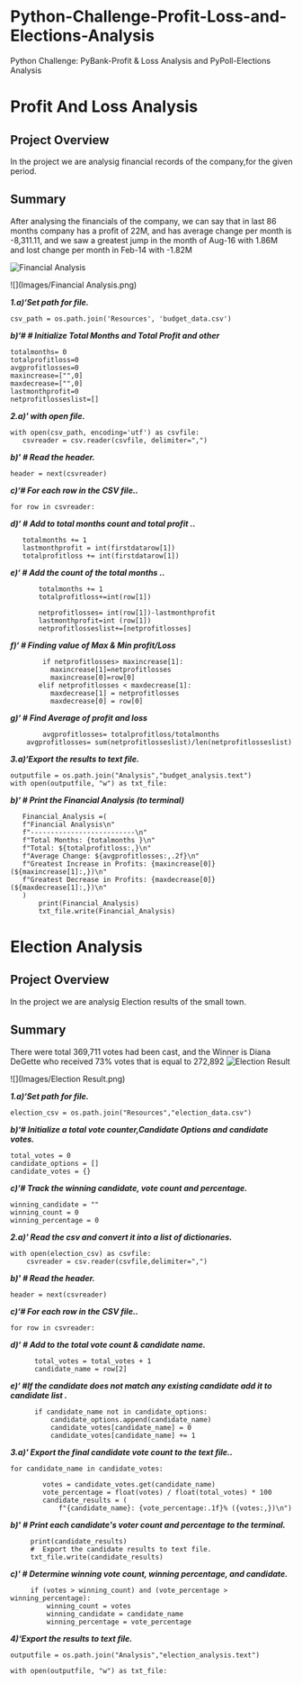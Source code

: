 # Python-Challenge-Profit-Loss-and-Elections-Analysis
Python Challenge: PyBank-Profit &amp; Loss Analysis and PyPoll-Elections Analysis

# Profit And Loss Analysis
## Project Overview

In the project we are analysig financial records of the company,for the given period.
 
## Summary

After analysing the financials of the company, we can say that in last 86 months company has a profit of 22M, and has average change per month is -8,311.11, and we saw a greatest jump in the month of Aug-16 with 1.86M and lost change per month in Feb-14 with -1.82M

![Financial Analysis](https://user-images.githubusercontent.com/24644072/201807589-a0555a3b-7068-4548-9b48-3c5bd81aef0d.PNG)

![](Images/Financial Analysis.png)

***1.a)‘Set path for file.***
```
csv_path = os.path.join('Resources', 'budget_data.csv')
```
***b)‘# # Initialize Total Months and Total Profit and other***
```
totalmonths= 0
totalprofitloss=0
avgprofitlosses=0
maxincrease=["",0]
maxdecrease=["",0]
lastmonthprofit=0
netprofitlosseslist=[]
```
  

***2.a)' with open file.***
```
with open(csv_path, encoding='utf') as csvfile:
   csvreader = csv.reader(csvfile, delimiter=",")
 ```
  ***b)' # Read the header.***
   ```
header = next(csvreader)
 ```

***c)‘# For each row in the CSV file..***
 ```
 for row in csvreader:
 ```
***d)‘ # Add to total months count and total profit ..***
 ```
    totalmonths += 1
    lastmonthprofit = int(firstdatarow[1])
    totalprofitloss += int(firstdatarow[1])
 ```
***e)‘ # Add the count of the total months ..***
 ```
    	totalmonths += 1
        totalprofitloss+=int(row[1])

        netprofitlosses= int(row[1])-lastmonthprofit
        lastmonthprofit=int (row[1])
        netprofitlosseslist+=[netprofitlosses]
 ```
***f)‘ # Finding value of Max & Min profit/Loss***
 ```
    	 if netprofitlosses> maxincrease[1]:
           maxincrease[1]=netprofitlosses
           maxincrease[0]=row[0]
        elif netprofitlosses < maxdecrease[1]:
           maxdecrease[1] = netprofitlosses
           maxdecrease[0] = row[0]
 ```
***g)‘ # Find Average of profit and loss***
 ```
    	 avgprofitlosses= totalprofitloss/totalmonths
   	 avgprofitlosses= sum(netprofitlosseslist)/len(netprofitlosseslist)
 ```
***3.a)‘Export the results to text file.***
 ```
outputfile = os.path.join("Analysis","budget_analysis.text")
with open(outputfile, "w") as txt_file:

 ```
***b)‘ # Print the Financial Analysis (to terminal)***
 ```
    Financial_Analysis =(
    f"Financial Analysis\n"
    f"--------------------------\n"
    f"Total Months: {totalmonths }\n"
    f"Total: ${totalprofitloss:,}\n"
    f"Average Change: ${avgprofitlosses:,.2f}\n"
    f"Greatest Increase in Profits: {maxincrease[0]} (${maxincrease[1]:,})\n"
    f"Greatest Decrease in Profits: {maxdecrease[0]} (${maxdecrease[1]:,})\n"
    )
        print(Financial_Analysis)
        txt_file.write(Financial_Analysis)
 ```


 # Election Analysis
## Project Overview

In the project we are analysig Election results of the small town.
 
## Summary

There were total 369,711 votes had been cast, and the Winner is Diana DeGette who received 73% votes that is equal to 272,892
![Election Result](https://user-images.githubusercontent.com/24644072/201807626-9375d6b6-8f7c-463a-8685-70cb5e0cbd39.PNG)

![](Images/Election Result.png)

***1.a)‘Set path for file.***
```
election_csv = os.path.join("Resources","election_data.csv")
```
***b)‘# Initialize a total vote counter,Candidate Options and candidate votes.***
```
total_votes = 0
candidate_options = []
candidate_votes = {}
```
***c)‘# Track the winning candidate, vote count and percentage.***
```
winning_candidate = ""
winning_count = 0
winning_percentage = 0
```  

***2.a)' Read the csv and convert it into a list of dictionaries.***
```
with open(election_csv) as csvfile:
    csvreader = csv.reader(csvfile,delimiter=",")
 ```
  ***b)' # Read the header.***
   ```
header = next(csvreader)
 ```

***c)‘# For each row in the CSV file..***
 ```
 for row in csvreader:
 ```
***d)‘ # Add to the total vote count & candidate name.***
 ```
       total_votes = total_votes + 1
       candidate_name = row[2]
 ```
***e)‘ #If the candidate does not match any existing candidate add it to candidate list .***
 ```
       if candidate_name not in candidate_options:
           candidate_options.append(candidate_name)
           candidate_votes[candidate_name] = 0
           candidate_votes[candidate_name] += 1
 ```

***3.a)' Export the final candidate vote count to the text file..***
```
for candidate_name in candidate_votes:
       
        votes = candidate_votes.get(candidate_name)
        vote_percentage = float(votes) / float(total_votes) * 100
        candidate_results = (
            f"{candidate_name}: {vote_percentage:.1f}% ({votes:,})\n")
 ```
  ***b)' # Print each candidate's voter count and percentage to the terminal.***
   ```
        print(candidate_results)
        #  Export the candidate results to text file.
        txt_file.write(candidate_results)
```
  ***c)' # Determine winning vote count, winning percentage, and candidate.***
   ```      
        if (votes > winning_count) and (vote_percentage > winning_percentage):
            winning_count = votes
            winning_candidate = candidate_name
            winning_percentage = vote_percentage
```

***4)‘Export the results to text file.***
 ```
outputfile = os.path.join("Analysis","election_analysis.text")    

with open(outputfile, "w") as txt_file:

 ```

